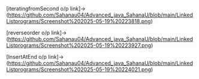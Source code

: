 [iteratingfromSecond o/p link]->(https://github.com/Sahanau04/Advanced_java_SahanaU/blob/main/LinkedListprograms/Screenshot%202025-05-19%20223818.png)

[reverseorder o/p link]->(https://github.com/Sahanau04/Advanced_java_SahanaU/blob/main/LinkedListprograms/Screenshot%202025-05-19%20223927.png)

[InsertAtEnd o/p link]->(https://github.com/Sahanau04/Advanced_java_SahanaU/blob/main/LinkedListprograms/Screenshot%202025-05-19%20224021.png)

